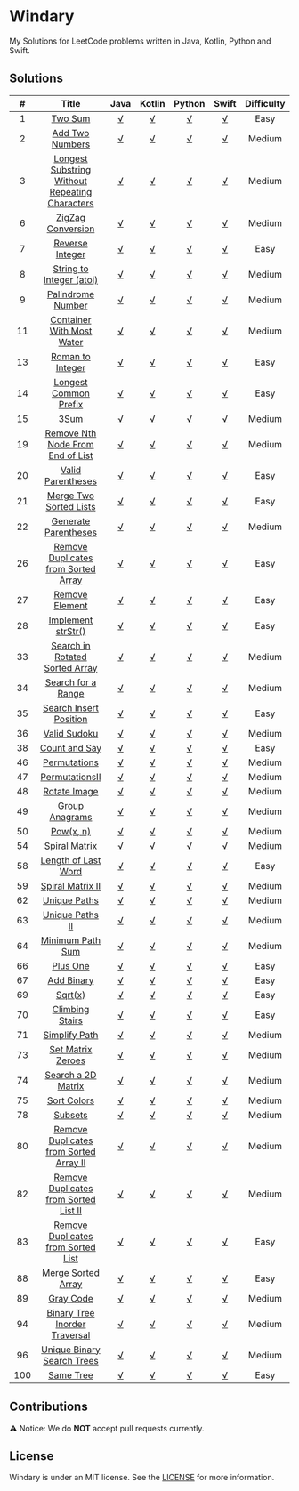 # Windary

My Solutions for LeetCode problems written in Java, Kotlin, Python and Swift.

## Solutions
| # | Title     | Java | Kotlin | Python | Swift |  Difficulty |
| :-------------: | :-------------: | :-------------: | :-------------: | :-------------: | :-------------: | :-------------:|
| 1       | [Two Sum](https://leetcode.com/problems/two-sum/) | [√](Java/src/TwoSum.java) | [√](Kotlin/src/TwoSum.kt) | [√](Python/TwoSum.py)  | [√](Swift/LeetCode/LeetCode/TwoSum.swift) | Easy |
| 2      | [Add Two Numbers](https://leetcode.com/problems/add-two-numbers/) | [√](Java/src/AddTwoNumbers.java)|[√](Kotlin/src/AddTwoNumbers.kt) |[√](Python/AddTwoNumbers.py) | [√](Swift/LeetCode/LeetCode/AddTwoNumbers.swift) | Medium |
| 3 | [Longest Substring Without Repeating Characters](https://leetcode.com/problems/longest-substring-without-repeating-characters/description/) | [√](Java/src/LongestSubstringWithoutRepeatingCharacters.java) | [√](Kotlin/src/LongestSubstringWithoutRepeatingCharacters.kt) | [√](Python/LongestSubstringWithoutRepeatingCharacters.py) | [√](Swift/LeetCode/LeetCode/LongestSubstringWithoutRepeatingCharacters.swift) | Medium|
| 6 | [ZigZag Conversion](https://leetcode.com/problems/zigzag-conversion/description/) | [√](Java/src/ZigZagConversion.java) | [√](Kotlin/src/ZigZagConversion.kt) | [√](Python/ZigZagConversion.py) | [√](Swift/LeetCode/LeetCode/ZigZagConversion.swift) | Medium
| 7 | [Reverse Integer](https://leetcode.com/problems/reverse-integer/description/) | [√](Java/src/ReverseInteger.java) | [√](Kotlin/src/ReverseInteger.kt) | [√](Python/ReverseInteger.py) | [√](Swift/LeetCode/LeetCode/ReverseInteger.swift) | Easy |
| 8 | [String to Integer (atoi)](https://leetcode.com/problems/string-to-integer-atoi/description/) | [√](Java/src/StringToIntegerAtoi.java) | [√](Kotlin/src/StringToIntegerAtoi.kt) | [√](Python/StringToIntegerAtoi.py) | [√](Swift/LeetCode/LeetCode/StringToIntegerAtoi.swift) | Medium |
| 9 | [Palindrome Number](https://leetcode.com/problems/palindrome-number/description/) | [√](Java/src/PalindromeNumber.java) | [√](Kotlin/src/PalindromeNumber.kt) | [√](Python/PalindromeNumber.py) | [√](Swift/LeetCode/LeetCode/PalindromeNumber.swift) | Medium |
| 11 | [Container With Most Water](https://leetcode.com/problems/container-with-most-water/description/) | [√](Java/src/ContainerWithMostWater.java) | [√](Kotlin/src/ContainerWithMostWater.kt) | [√](Python/ContainerWithMostWater.py) | [√](Swift/LeetCode/LeetCode/ContainerWithMostWater.swift) | Medium |
| 13 | [Roman to Integer](https://leetcode.com/problems/roman-to-integer/description/) | [√](Java/src/RomanToInteger.java) | [√](Kotlin/src/RomanToInteger.kt) | [√](Python/RomanToInteger.py) | [√](Swift/LeetCode/LeetCode/RomanToInteger.swift) | Easy |
| 14 | [Longest Common Prefix](https://leetcode.com/problems/longest-common-prefix/description/) | [√](Java/src/LongestCommonPrefix.java) | [√](Kotlin/src/LongestCommonPrefix.kt) | [√](Python/LongestCommonPrefix.py) | [√](Swift/LeetCode/LeetCode/LongestCommonPrefix.swift) | Easy |
| 15 | [3Sum](https://leetcode.com/problems/3sum/description/) | [√](Java/src/ThreeSum.java) | [√](Kotlin/src/ThreeSum.kt) | [√](Python/ThreeSum.py) | [√](Swift/LeetCode/LeetCode/ThreeSum.swift) | Medium |
| 19 | [Remove Nth Node From End of List](https://leetcode.com/problems/remove-nth-node-from-end-of-list/description/) | [√](Java/src/RemoveNthNodeFromEndOfList.java) | [√](Kotlin/src/RemoveNthNodeFromEndOfList.kt) | [√](Python/RemoveNthNodeFromEndOfList.py) | [√](Swift/LeetCode/LeetCode/RemoveNthNodeFromEndOfList.swift) | Medium |
| 20 | [Valid Parentheses](https://leetcode.com/problems/valid-parentheses/description/) | [√](Java/src/ValidParentheses.java) | [√](Kotlin/src/ValidParentheses.kt) | [√](Python/ValidParentheses.py) | [√](Swift/LeetCode/LeetCode/ValidParentheses.swift) | Easy |
| 21 | [Merge Two Sorted Lists](https://leetcode.com/problems/merge-two-sorted-lists/description/) | [√](Java/src/MergeTwoSortedLists.java) | [√](Kotlin/src/MergeTwoSortedLists.kt) | [√](Python/MergeTwoSortedLists.py) | [√](Swift/LeetCode/LeetCode/MergeTwoSortedLists.swift) | Easy |
| 22 | [Generate Parentheses](https://leetcode.com/problems/generate-parentheses/description/) | [√](Java/src/GenerateParentheses.java) | [√](Kotlin/src/GenerateParentheses.kt) | [√](Python/GenerateParentheses.py) | [√](Swift/LeetCode/LeetCode/GenerateParentheses.swift) | Medium |
| 26 | [Remove Duplicates from Sorted Array](https://leetcode.com/problems/remove-duplicates-from-sorted-array/description/) | [√](Java/src/RemoveDuplicatesFromSortedArray.java) | [√](Kotlin/src/RemoveDuplicatesFromSortedArray.kt) | [√](Python/RemoveDuplicatesFromSortedArray.py) | [√](Swift/LeetCode/LeetCode/RemoveDuplicatesFromSortedArray.swift) | Easy |
| 27 | [Remove Element](https://leetcode.com/problems/remove-element/description/) | [√](Java/src/RemoveElement.java) | [√](Kotlin/src/RemoveElement.kt) |[√](Python/RemoveElement.py) | [√](Swift/LeetCode/LeetCode/RemoveElement.swift) | Easy|
| 28 | [Implement strStr()](https://leetcode.com/problems/implement-strstr/description/) | [√](Java/src/ImplementStrStr.java) | [√](Kotlin/src/ImplementStrStr.kt) | [√](Python/ImplementStrStr.py) | [√](Swift/LeetCode/LeetCode/ImplementStrStr.swift) | Easy |
| 33 | [Search in Rotated Sorted Array](https://leetcode.com/problems/search-in-rotated-sorted-array/description/) | [√](Java/src/SearchInRotatedSortedArray.java) | [√](Kotlin/src/SearchInRotatedSortedArray.kt) | [√](Python/SearchInRotatedSortedArray.py) | [√](Swift/LeetCode/LeetCode/SearchInRotatedSortedArray.swift) | Medium |
| 34 | [Search for a Range](https://leetcode.com/problems/search-for-a-range/description/) | [√](Java/src/SearchForARange.java) | [√](Kotlin/src/SearchForARange.kt) | [√](Python/SearchForARange.py) | [√](Swift/LeetCode/LeetCode/SearchForARange.swift) | Medium |
| 35 | [Search Insert Position](https://leetcode.com/problems/search-insert-position/description/) | [√](Java/src/SearchInsertPosition.java) | [√](Kotlin/src/SearchInsertPosition.kt) | [√](Python/SearchInsertPosition.py) | [√](Swift/LeetCode/LeetCode/SearchInsertPosition.swift) | Easy |
| 36 | [Valid Sudoku](https://leetcode.com/problems/valid-sudoku/description/) | [√](Java/src/ValidSudoku.java) | [√](Kotlin/src/ValidSudoku.kt) | [√](Python/ValidSudoku.py) | [√](Swift/LeetCode/LeetCode/ValidSudoku.swift) |  Medium
| 38 | [Count and Say](https://leetcode.com/problems/count-and-say/description/) | [√](Java/src/CountAndSay.java) | [√](Kotlin/src/CountAndSay.kt) | [√](Python/CountAndSay.py) | [√](Swift/LeetCode/LeetCode/CountAndSay.swift) |  Easy |
| 46 | [Permutations](https://leetcode.com/problems/permutations/description/) | [√](Java/src/Permutations.java) | [√](Kotlin/src/Permutations.kt) | [√](Python/Permutations.py) | [√](Swift/LeetCode/LeetCode/Permutations.swift) | Medium |
| 47 | [PermutationsII](https://leetcode.com/problems/permutations-ii/description/) | [√](Java/src/PermutationsII.java) | [√](Kotlin/src/PermutationsII.kt) | [√](Python/PermutationsII.py) | [√](Swift/LeetCode/LeetCode/PermutationsII.swift) | Medium |
| 48 | [Rotate Image](https://leetcode.com/problems/rotate-image/description/) | [√](Java/src/RotateImage.java) | [√](Kotlin/src/RotateImage.kt) | [√](Python/RotateImage.py) | [√](Swift/LeetCode/LeetCode/RotateImage.swift) | Medium |
| 49 | [Group Anagrams](https://leetcode.com/problems/group-anagrams/description/) | [√](Java/src/GroupAnagrams.java) | [√](Kotlin/src/GroupAnagrams.kt) | [√](Python/GroupAnagrams.py) | [√](Swift/LeetCode/LeetCode/GroupAnagrams.swift) | Medium |
| 50 | [Pow(x, n)](https://leetcode.com/problems/powx-n/description/) | [√](Java/src/PowXN.java) | [√](Kotlin/src/PowXN.kt) | [√](Python/PowXN.py) | [√](Swift/LeetCode/LeetCode/PowXN.swift) | Medium |
| 54 | [Spiral Matrix](https://leetcode.com/problems/spiral-matrix/description/) | [√](Java/src/SpiralMatrix.java) | [√](Kotlin/src/SpiralMatrix.kt) | [√](Python/SpiralMatrix.py) | [√](Swift/LeetCode/LeetCode/SpiralMatrix.swift) | Medium
| 58 | [Length of Last Word](https://leetcode.com/problems/length-of-last-word/description/) | [√](Java/src/LengthOfLastWord.java) | [√](Kotlin/src/LengthOfLastWord.kt) | [√](Python/LengthOfLastWord.py) | [√](Swift/LeetCode/LeetCode/LengthOfLastWord.swift) | Easy |
| 59 | [Spiral Matrix II](https://leetcode.com/problems/spiral-matrix-ii/description/) | [√](Java/src/SpiralMatrixII.java) | [√](Kotlin/src/SpiralMatrixII.kt) | [√](Python/SpiralMatrixII.py) | [√](Swift/LeetCode/LeetCode/SpiralMatrixII.swift) | Medium |
| 62 | [Unique Paths](https://leetcode.com/problems/unique-paths/description/) | [√](Java/src/UniquePaths.java) | [√](Kotlin/src/UniquePaths.kt) | [√](Python/UniquePaths.py) | [√](Swift/LeetCode/LeetCode/UniquePaths.swift) | Medium |
| 63 | [Unique Paths II](https://leetcode.com/problems/unique-paths-ii/description/) | [√](Java/src/UniquePathsII.java) | [√](Kotlin/src/UniquePathsII.kt) | [√](Python/UniquePathsII.py) | [√](Swift/LeetCode/LeetCode/UniquePathsII.swift)  | Medium |
| 64 | [Minimum Path Sum](https://leetcode.com/problems/minimum-path-sum/description/) | [√](Java/src/MinimumPathSum.java) | [√](Kotlin/src/MinimumPathSum.kt) | [√](Python/MinimumPathSum.py) | [√](Swift/LeetCode/LeetCode/MinimumPathSum.swift)  | Medium |
| 66 | [Plus One](https://leetcode.com/problems/plus-one/description/) | [√](Java/src/PlusOne.java) | [√](Kotlin/src/PlusOne.kt) | [√](Python/PlusOne.py) | [√](Swift/LeetCode/LeetCode/PlusOne.swift) | Easy |
| 67 | [Add Binary](https://leetcode.com/problems/add-binary/description/) | [√](Java/src/AddBinary.java) | [√](Kotlin/src/AddBinary.kt) | [√](Python/AddBinary.py) | [√](Swift/LeetCode/LeetCode/AddBinary.swift) | Easy |
| 69 | [Sqrt(x)](https://leetcode.com/problems/sqrtx/description/) | [√](Java/src/SqrtX.java) | [√](Kotlin/src/SqrtX.kt) | [√](Python/SqrtX.py) | [√](Swift/LeetCode/LeetCode/SqrtX.swift) | Easy |
| 70 | [Climbing Stairs](https://leetcode.com/problems/climbing-stairs/description/) | [√](Java/src/ClimbingStairs.java) | [√](Kotlin/src/ClimbingStairs.kt) | [√](Python/ClimbingStairs.py) | [√](Swift/LeetCode/LeetCode/ClimbingStairs.swift)  | Easy |
| 71 | [Simplify Path](https://leetcode.com/problems/simplify-path/description/) | [√](Java/src/SimplifyPath.java) | [√](Kotlin/src/SimplifyPath.kt) | [√](Python/SimplifyPath.py) | [√](Swift/LeetCode/LeetCode/SimplifyPath.swift) | Medium |
| 73 | [Set Matrix Zeroes](https://leetcode.com/problems/set-matrix-zeroes/description/) | [√](Java/src/SetMatrixZeroes.java) | [√](Kotlin/src/SetMatrixZeroes.kt) | [√](Python/SetMatrixZeroes.py) | [√](Swift/LeetCode/LeetCode/SetMatrixZeroes.swift) | Medium |
| 74 | [Search a 2D Matrix](https://leetcode.com/problems/search-a-2d-matrix/description/) | [√](Java/src/SearchA2DMatrix.java) | [√](Kotlin/src/SearchA2DMatrix.kt) | [√](Python/SearchA2DMatrix.py) | [√](Swift/LeetCode/LeetCode/SearchA2DMatrix.swift) | Medium |
| 75 | [Sort Colors](https://leetcode.com/problems/sort-colors/description/) | [√](Java/src/SortColors.java) | [√](Kotlin/src/SortColors.kt) | [√](Python/SortColors.py) | [√](Swift/LeetCode/LeetCode/SortColors.swift) | Medium |
| 78 | [Subsets](https://leetcode.com/problems/subsets/description/) | [√](Java/src/Subsets.java) | [√](Kotlin/src/Subsets.kt) | [√](Python/Subsets.py) | [√](Swift/LeetCode/LeetCode/Subsets.swift) | Medium |
| 80 | [Remove Duplicates from Sorted Array II](https://leetcode.com/problems/remove-duplicates-from-sorted-array-ii/description/) | [√](Java/src/RemoveDuplicatesFromSortedArrayII.java) | [√](Kotlin/src/RemoveDuplicatesFromSortedArrayII.kt) | [√](Python/RemoveDuplicatesFromSortedArrayII.py) | [√](Swift/LeetCode/LeetCode/RemoveDuplicatesFromSortedArrayII.swift) | Medium
| 82 | [Remove Duplicates from Sorted List II](https://leetcode.com/problems/remove-duplicates-from-sorted-list-ii/description/) | [√](Java/src/RemoveDuplicatesFromSortedListII.java) | [√](Kotlin/src/RemoveDuplicatesFromSortedListII.kt) | [√](Python/RemoveDuplicatesFromSortedListII.py) | [√](Swift/LeetCode/LeetCode/RemoveDuplicatesFromSortedListII.swift) | Medium
| 83 | [Remove Duplicates from Sorted List](https://leetcode.com/problems/remove-duplicates-from-sorted-list/description/) | [√](Java/src/RemoveDuplicatesFromSortedList.java) | [√](Kotlin/src/RemoveDuplicatesFromSortedList.kt) | [√](Python/RemoveDuplicatesFromSortedList.py) | [√](Swift/LeetCode/LeetCode/RemoveDuplicatesFromSortedList.swift) | Easy |
| 88 | [Merge Sorted Array](https://leetcode.com/problems/merge-sorted-array/description/) | [√](Java/src/MergeSortedArray.java) | [√](Kotlin/src/MergeSortedArray.kt) | [√](Python/MergeSortedArray.py)| [√](Swift/LeetCode/LeetCode/MergeSortedArray.swift) | Easy | 
| 89 | [Gray Code](https://leetcode.com/problems/gray-code/description/) | [√](Java/src/GrayCode.java) | [√](Kotlin/src/GrayCode.kt) | [√](Python/GrayCode.py) | [√](Swift/LeetCode/LeetCode/GrayCode.swift) | Medium |
| 94 | [Binary Tree Inorder Traversal](https://leetcode.com/problems/binary-tree-inorder-traversal/description/) | [√](Java/src/BinaryTreeInorderTraversal.java) | [√](Kotlin/src/BinaryTreeInorderTraversal.kt) | [√](Python/BinaryTreeInorderTraversal.py) | [√](Swift/LeetCode/LeetCode/BinaryTreeInorderTraversal.swift) | Medium |
| 96 |  [Unique Binary Search Trees](https://leetcode.com/problems/unique-binary-search-trees/description/) | [√](Java/src/UniqueBinarySearchTrees.java) | [√](Kotlin/src/UniqueBinarySearchTrees.kt) | [√](Python/UniqueBinarySearchTrees.py) | [√](Swift/LeetCode/LeetCode/UniqueBinarySearchTrees.swift) | Medium |
| 100 | [Same Tree](https://leetcode.com/problems/same-tree/description/) | [√](Java/src/SameTree.java) | [√](Kotlin/src/SameTree.kt) | [√](Python/SameTree.py) | [√](Swift/LeetCode/LeetCode/SameTree.swift) | Easy |

## Contributions
⚠️ Notice: We do **NOT** accept pull requests currently.

## License
Windary is under an MIT license. See the [LICENSE](LICENSE) for more information.
